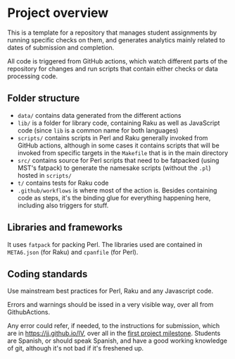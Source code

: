 # Project overview

This is a template for a repository that manages student assignments by running
specific checks on them, and generates analytics mainly related to dates of
submission and completion.

All code is triggered from GitHub actions, which watch different parts of the
repository for changes and run scripts that contain either checks or data
processing code.

## Folder structure

* `data/` contains data generated from the different actions
* `lib/` is a folder for library code, containing Raku as well as JavaScript
  code (since `lib` is a common name for both languages)
* `scripts/` contains scripts in Perl and Raku generally invoked from GitHub
  actions, although in some cases it contains scripts that will be invoked from
  specific targets in the `Makefile` that is in the main directory
* `src/` contains source for Perl scripts that need to be fatpacked (using MST's
  fatpack) to generate the namesake scripts (without the `.pl`) hosted in
  `scripts/`
* `t/` contains tests for Raku code
* `.github/workflows` is where most of the action is. Besides containing code as
  steps, it's the binding glue for everything happening here, including also
  triggers for stuff.

## Libraries and frameworks

It uses `fatpack` for packing Perl. The libraries used are contained in
`META6.json` (for Raku) and `cpanfile`  (for Perl).

## Coding standards

Use mainstream best practices for Perl, Raku and any Javascript code.

Errors and warnings should be issed in a very visible way, over all from
GithubActions.

Any error could refer, if needed, to the instructions for submission, which are
in https://jj.github.io/IV, over all in the [first project
milestone](https://jj.github.io/IV/documentos/proyecto/0.Repositorio). Students
are Spanish, or should speak Spanish, and have a good working knowledge of git,
although it's not bad if it's freshened up.
